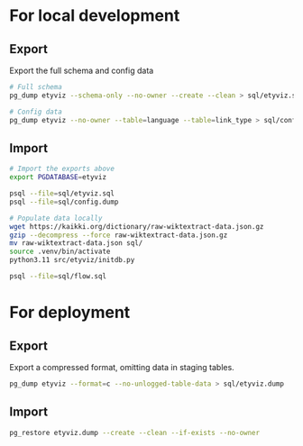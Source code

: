 # For local development

## Export

Export the full schema and config data

```sh
# Full schema
pg_dump etyviz --schema-only --no-owner --create --clean > sql/etyviz.sql

# Config data
pg_dump etyviz --no-owner --table=language --table=link_type > sql/config.dump
```

## Import

```sh
# Import the exports above
export PGDATABASE=etyviz

psql --file=sql/etyviz.sql
psql --file=sql/config.dump

# Populate data locally
wget https://kaikki.org/dictionary/raw-wiktextract-data.json.gz
gzip --decompress --force raw-wiktextract-data.json.gz
mv raw-wiktextract-data.json sql/
source .venv/bin/activate
python3.11 src/etyviz/initdb.py

psql --file=sql/flow.sql
```

# For deployment

## Export

Export a compressed format, omitting data in staging tables.

```sh
pg_dump etyviz --format=c --no-unlogged-table-data > sql/etyviz.dump
```

## Import

```sh
pg_restore etyviz.dump --create --clean --if-exists --no-owner
```
